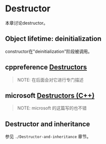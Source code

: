# Destructor

本章讨论destructor。



## Object lifetime: deinitialization

constructor在"deinitialization"阶段被调用。





## cppreference [Destructors](https://en.cppreference.com/w/cpp/language/destructor)

> NOTE: 在后面会对它进行专门描述

## microsoft [Destructors (C++)](https://docs.microsoft.com/en-us/cpp/cpp/destructors-cpp?view=vs-2019)

> NOTE: microsoft 的这篇写的也不错



## Destructor and inheritance

参见 `./Destructor-and-inheritance` 章节。

